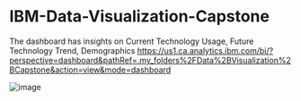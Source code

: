 # IBM-Data-Visualization-Capstone
The dashboard has insights on Current Technology Usage, Future Technology Trend, Demographics
https://us1.ca.analytics.ibm.com/bi/?perspective=dashboard&pathRef=.my_folders%2FData%2BVisualization%2BCapstone&action=view&mode=dashboard



![image](https://capitalizeconsulting.com/wp-content/uploads/2018/11/IBM-Cognos-analytics-logo-540X280.jpg)

